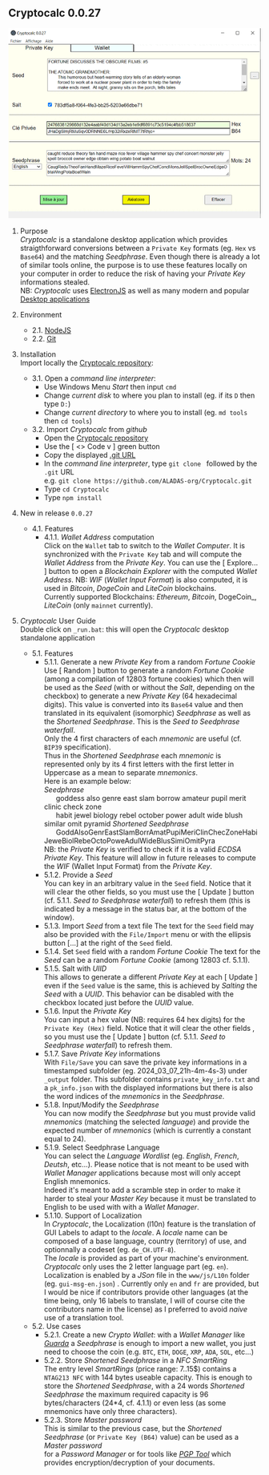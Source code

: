 ## Cryptocalc 0.0.27
![](https://github.com/ALADAS-org/Cryptocalc/blob/master/_doc/Screenshots/0_0_27_PK_Wallet_Animation.gif)
1. Purpose\
   _Cryptocalc_ is a standalone desktop application which provides straigthforward
   conversions between a `Private Key` formats (eg. `Hex` vs `Base64`) and the matching _Seedphrase_. 
   Even though there is already a lot of similar tools online, the purpose is to use these features
   locally on your computer in order to reduce the risk of having your _Private Key_ informations stealed.   
   NB: _Cryptocalc_ uses [ElectronJS](https://www.electronjs.org/) as well as many modern and popular
       [Desktop applications](https://en.wikipedia.org/wiki/List_of_software_using_Electron)
   
2. Environment
    + 2.1. [NodeJS](https://nodejs.org/en/)
	+ 2.2. [Git](https://git-scm.com/)
	
3. Installation  
   Import locally the [Cryptocalc repository](https://github.com/ALADAS-org/Cryptocalc):
    + 3.1. Open a _command line interpreter_:
		* Use Windows Menu _Start_ then input `cmd`
		* Change _current disk_ to where you plan to install (eg. if its `D` then type `D:`)
		* Change _current directory_ to where you to install (eg. `md tools` then `cd tools`)
	+ 3.2. Import _Cryptocalc_ from _github_
		* Open the [Cryptocalc repository](https://github.com/ALADAS-org/Cryptocalc) 
		* Use the [ <> Code v ] green button
		* Copy the displayed [.git URL](https://github.com/ALADAS-org/Cryptocalc.git)
		* In the _command line interpreter_, type `git clone ` followed by the `.git` URL\
		  e.g. `git clone https://github.com/ALADAS-org/Cryptocalc.git`
        * Type `cd Cryptocalc`	
        * Type `npm install`	

4. New in release `0.0.27`   
   + 4.1. Features  
		* 4.1.1. _Wallet Address_ computation  
		Click on the `Wallet` tab to switch to the _Wallet Computer_. It is synchronized with the `Private Key` tab and will compute
        the _Wallet Address_ from the _Private Key_. You can use the [ Explore... ] button to open a _Blockchain Explorer_ with the computed _Wallet Address_.
        NB: _WIF_ (_Wallet Input Format_) is also computed, it is used in _Bitcoin_, _DogeCoin_ and _LiteCoin_ blockchains.    		
        Currently supported Blockchains: _Ethereum_, _Bitcoin_, DogeCoin_, _LiteCoin_ (only `mainnet` currently).					
		
5. _Cryptocalc_ User Guide  
   Double click on `_run.bat`: this will open the _Cryptocalc_ desktop standalone application
    + 5.1. Features
		* 5.1.1. Generate a new _Private Key_ from a random _Fortune Cookie_
		Use [ Random ] button to generate a random _Fortune Cookie_ (among a compilation of 12803 fortune cookies) which then will be used as the _Seed_ 
		(with or without the _Salt_, depending on the checkbox) to generate a new _Private Key_ (64 hexadecimal digits).
		This value is converted into its `Base64` value and then translated in its equivalent (isomorphic) _Seedphrase_ 
        as well as the _Shortened Seedphrase_. This is the _Seed to Seedphrase waterfall_.   
		Only the 4 first characters of each _mnemonic_ are useful (cf. `BIP39` specification).    
		Thus in the _Shortened Seedphrase_ each _mnemonic_ is represented only by its 4 first letters
		with the first letter in Uppercase as a mean to separate _mnemonics_.  
		Here is an example below:  
        _Seedphrase_  
		&nbsp;&nbsp;&nbsp;&nbsp;&nbsp;&nbsp;goddess also genre east slam borrow amateur pupil merit clinic check zone \
		&nbsp;&nbsp;&nbsp;&nbsp;&nbsp;&nbsp;habit jewel biology rebel october power adult wide blush similar omit pyramid
        _Shortened Seedphrase_  
		&nbsp;&nbsp;&nbsp;&nbsp;&nbsp;&nbsp;GoddAlsoGenrEastSlamBorrAmatPupiMeriClinChecZoneHabiJeweBiolRebeOctoPoweAdulWideBlusSimiOmitPyra  
        NB: the _Private Key_ is verified to check if it is a valid _ECDSA Private Key_. This feature will allow in future releases
		to compute the _WIF_ (Wallet Input Format) from the _Private Key_.  		
        * 5.1.2. Provide a _Seed_  
		You can key in an arbitrary value in the `Seed` field. Notice that it will clear the other fields, so you must use 
		the [ Update ] button (cf. 5.1.1. _Seed to Seedphrase waterfall_) to refresh them (this is indicated by 
		a message in the status bar, at the bottom of the window).		
		* 5.1.3. Import _Seed_ from a text file
		The text for the `Seed` field may also be provided with the `File/Import` menu or with the ellipsis button [...] at the right of the `Seed` field. 
		* 5.1.4. Set `Seed` field with a random _Fortune Cookie_
		The text for the _Seed_ can be a random _Fortune Cookie_ (among 12803 cf. 5.1.1). 
		* 5.1.5. Salt with _UIID_  
		This allows to generate a different _Private Key_ at each [ Update ] even if the `Seed` value is the same, this is achieved by _Salting_
		the _Seed_ with a _UUID_. This behavior can be disabled with the checkbox located just before the _UUID_ value.
		* 5.1.6. Input the _Private Key_  
		You can input a hex value (NB: requires 64 hex digits) for the `Private Key (Hex)` field. Notice that it will clear the other fields
		, so you must use the [ Update ] button (cf. 5.1.1. _Seed to Seedphrase waterfall_) to refresh them.		  		
		* 5.1.7. Save _Private Key_ informations  
		With `File/Save` you can save the private key informations in a timestamped subfolder (eg. 2024_03_07_21h-4m-4s-3)
		under `_output` folder. This subfolder contains `private_key_info.txt` and a `pk_info.json` with the displayed informations 
		but there is also the word indices of the _mnemonics_ in the _Seedphrase_. 
		* 5.1.8. Input/Modify the _Seedphrase_  
		You can now modify the _Seedphrase_ but you must provide valid _mnemonics_ (matching the selected _language_) and 
		provide the expected number of _mnemonics_ (which is currently a constant equal to 24). 
		* 5.1.9. Select Seedphrase Language  
		You can select the _Language Wordlist_ (eg. _English_, _French_, _Deutsh_, etc...). Please notice
        that is not meant to be used with _Wallet Manager_ applications because most will only accept English mnemonics.  
        Indeed it's meant to add a scramble step in order to make it harder to steal your _Master Key_ because
        it must be translated to English to be used with with a _Wallet Manager_.
        * 5.1.10. Support of Localization  
        In _Cryptocalc_, the Localization (l10n) feature is the translation of GUI Labels to adapt to the _locale_.
        A _locale_ name can be composed of a base language, country (territory) of use, and optionnally a codeset (eg. `de_CH.UTF-8`).		
		The _locale_ is provided as part of your machine's environment. _Cryptocalc_ only uses the 2 letter language part (eg. `en`). 
		Localization is enabled by a _JSon_ file in the `www/js/L10n` folder (eg. `gui-msg-en.json`) . 
		Currently only `en` and `fr` are provided, but I would be nice if contributors provide other languages 
		(at the time being, only 16 labels to translate, I will of course cite the contributors name in the license) 
		as I preferred to avoid _naive_ use of a translation tool.  		
   + 5.2. Use cases  
       * 5.2.1. Create a new _Crypto Wallet_: with a _Wallet Manager_ like [_Guarda_](https://https://guarda.com/) a _Seedphrase_
       is enough to import a new wallet, you just need to choose the coin (e.g. `BTC`, `ETH`, `DOGE`, `XRP`, `ADA`, `SOL`, etc...)   
       * 5.2.2. Store _Shortened Seedphrase_ in a _NFC SmartRing_  
       The entry level _SmartRings_ (price range: 7..15$) contains a `NTAG213 NFC` with 144 bytes useable capacity.
	   This is enough to store the _Shortened Seedphrase_, with a 24 words _Shortened Seedphrase_ 
	   the maximum required capacity is 96 bytes/characters (24*4, cf. 4.1.1) or even less (as some mnemonics have only three characters).   
       * 5.2.3. Store _Master password_   
       This is similar to the previous case, but the _Shortened Seedphrase_ (or `Private Key (B64)` value) can be used as a _Master password_  
       for a _Password Manager_ or for tools like [_PGP Tool_](https://pgptool.github.io) which provides encryption/decryption
	   of your documents. 